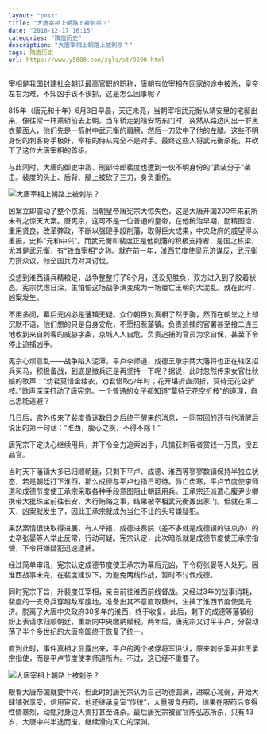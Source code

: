 ```yaml
---
layout: "post"
title: "大唐宰相上朝路上被刺杀？"
date: "2018-12-17 16:15"
categories: "隋唐历史"
description: "大唐宰相上朝路上被刺杀？"
tags: 隋唐历史
url: https://www.y5000.com/zgls/st/9290.html
---
```






宰相是我国封建社会朝廷最高官职的职称，唐朝有位宰相在回家的途中被杀，皇帝左右为难，不知凶手该不该抓，这是怎么回事呢？

815年（唐元和十年）6月3日早晨，天还未亮，当朝宰相武元衡从靖安里的宅邸出来，像往常一样乘轿前去上朝。当车轿走到靖安坊东门时，突然从路边闪出一群黑衣蒙面人，他们先是一箭射中武元衡的肩膀，然后一刀砍中了他的左腿。这些不明身份的刺客身手极好，宰相的侍从完全不是对手。最终这些人将武元衡杀死，并砍下了这位大唐宰相的首级。

与此同时，大唐的御史中丞、刑部侍郎裴度也遭到一伙不明身份的“武装分子”袭击。裴度的头上、后背、腿上被砍了三刀，身负重伤。

![大唐宰相上朝路上被刺杀？](/uploads/allimg/170105/6-1F105135120N4.JPG)

凶案立即震动了整个京城，当朝皇帝唐宪宗大惊失色，这是大唐开国200年来前所未有之惊天大案。唐宪宗，这可不是一位普通的皇帝，在他统治早期，励精图治，重用贤良，改革弊政，不断以强硬手段削藩，取得巨大成果，中央政府的威望得以重振，史称"元和中兴"。而武元衡和裴度正是他削藩的积极支持者，是国之栋梁，尤其是武元衡，有“铁血宰相”之称。就在前一年，淮西节度使吴元济谋反，武元衡力排众议，倾全国兵力对其讨伐。

没想到淮西镇兵精粮足，战争整整打了8个月，还没见胜负，双方进入到了胶着状态。宪宗忧虑日深，生怕怕这场战争演变成为一场覆亡王朝的大混乱。就在此时，凶案发生。

不用多问，幕后元凶必是藩镇无疑。众位朝臣对真相了然于胸，然而在朝堂之上却沉默不语，他们想的只是自身安危，不愿招惹藩镇。负责追捕的官署甚至接二连三地收到来自刺客的威胁字条，京城人人自危，负责追捕的官员为求自保，甚至下令停止追捕凶手。

宪宗心烦意乱——战争陷入泥潭，平卢李师道、成德王承宗两大藩将也正在辖区招兵买马，积极备战，到底是撤兵还是再坚持一下呢？据说，此时忽然传来女官杜秋娘的歌声：“劝君莫惜金缕衣，劝君惜取少年时；花开堪折直须折，莫待无花空折枝。”歌声深深打动了唐宪宗。一个普通的女子都知道“莫待无花空折枝”的道理，自己怎能逃避？

几日后，宫外传来了裴度昏迷数日之后终于醒来的消息，一同带回的还有他清醒后说出的第一句话：“淮西，腹心之疾，不得不除！”

唐宪宗下定决心继续用兵，并下令全力追索凶手，凡擒获刺客者赏钱一万贯，授五品官。

当时天下藩镇大多已归顺朝廷，只剩下平卢、成德、淮西等寥寥数镇保持半独立状态，若是朝廷打下淮西，那么成德与平卢也指日可待。唇亡齿寒，平卢节度使李师道和成德节度使王承宗采取各种手段意图阻止朝廷用兵。王承宗还派遣心腹尹少卿携带大批珠宝前往长安，大行贿赂之事，结果被宰相武元衡轰出家门。但就在第二天，凶案就发生了，因此王承宗就成为当仁不让的头号嫌疑犯。

果然案情很快取得进展，有人举报，成德进奏院（差不多就是成德镇的驻京办）的史卒张晏等人举止反常，行动可疑。宪宗认定，此次暗杀就是成德节度使王承宗指使，下令将嫌疑犯迅速逮捕。

经过简单审讯，宪宗认定成德节度使王承宗为幕后元凶，下令将张晏等人处死。因淮西战事未完，在裴度建议下，为避免两线作战，暂时不讨伐成德。

同时宪宗下旨，升裴度任宰相，亲自前往淮西前线督战。又经过3年的战事消耗，裴度的一支奇兵穿越敌军腹地，准备出其不意直取蔡州，生擒了淮西节度使吴元济。脱离了大唐中央政府30多年的淮西，终于收复。此后，剩下的成德等藩镇纷纷上表请求归顺朝廷，重新向中央缴纳赋税。两年后，唐宪宗又讨平平卢，分裂动荡了半个多世纪的大唐帝国终于恢复了统一。

直到此时，事件真相才显露出来，平卢的两个被俘将军供认，原来刺杀案并非王承宗指使，而是平卢节度使李师道所为。不过，这已经不重要了。

![大唐宰相上朝路上被刺杀？](/uploads/allimg/170105/6-1F105135155137.JPG)

眼看大唐帝国就要中兴，但此时的唐宪宗认为自己功德圆满，进取心减弱，开始大肆铺张享受，信用宦官。他还继承皇室“传统”，大量服食丹药，结果在服药后变得性情暴烈，动甄对身边人责打甚至诛杀。最后唐宪宗被宦官陈弘志所杀，只有43岁，大唐中兴半途而废，继续滑向灭亡的深渊。
